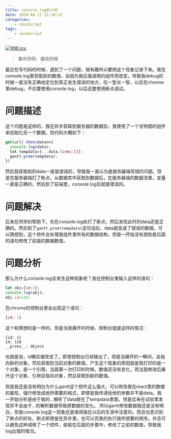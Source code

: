 ```yaml
---
title: console.log的小坑
date: 2019-04-17 22:10:22
categories:
	- JavaScript
tags:
	- JavaScript
---
```


[![996.icu](https://img.shields.io/badge/link-996.icu-red.svg)](https://996.icu)

> 兼听则明，偏信则暗

最近在写代码的时候，遇到了一个问题，很有趣所以要把这个现象记录下来。我在console.log里获取到的数值，会因为我后面调用的组件而改变，导致我debug的时候一直没有正确地定位到真正发生错误的地方，吃一堑长一智，以后在chrome里debug，不仅要使用console.log，以后还要使用断点调试。

<!-- more -->

# 问题描述

这个问题是这样的，我在异步获取到服务器的数据后，我使用了一个甘特图的组件来初始化另一个数据。伪代码大概如下：

```javascript
get(url).then(data=>{
  console.log(data);
  let tempdata={...data,links:[]};
  gantt.prom(tempdata);
})
```

然后我获取到的data一直是错误的，导致我一直以为是服务器端写错的问题。但是在服务器端打了断点，从数据库中获取到数据后，在服务器端的数据流里，变量一直是正确的，然后到了前端里，console.log后就是错误的。

# 问题解决

后来在同学的帮助下，先在console.log处打了断点，然后发现此时的data还是正确的。然后到了`gantt.prom(tempdata)`这句话后，data就变成了错误的数据。可以猜想到，这个控件会处理我组件里所有的数据结构，但是一开始没有想到是后面的语句修改了前面的数据数值。

# 问题分析

那么为什么console.log会发生这种现象呢？我在控制台里输入这样的语句：

```javascript
let obj={id:1};
console.log(obj);
obj.id=110;
```

在chrome的控制台里会出现这个语句：

```javascript
{id: 1}
```

这个和预想的是一样的，但是当我展开的时候，控制台就是这样的情况：

```
{id: 1}
id: 110
__proto__: Object
```

也就是说，id确实被改变了。即使控制台已经输出了，但是当展开的一瞬间，会指向新的对象，然后获取到当前对象的数值。产生这个现象的原因就是我打印的是一个对象，是一个引用，当我第一次打印的时候，数值还没有变化，而当我修改后展开这个对象，引用会指向对象，然后获取到新的数值。

但是我还是没有明白为什么gantt这个控件这么强大，可以修改我在react里的数据的属性，强行修改成他所需要的格式，即便是我传递给他的参数并不是data。我一开始分析是由于我的…解析了data放在了tempdata里面，但是后来在试验里发现并不会由于…的解析数据导致原数据的变化。
所以gantt修改数据我还是没有明白，但是console.log这一现象还是值得我在以后的生涯中注意的。而且也意识到了断点的好处，断点即使是在异步里，也可以完美的执行我所想要的顺序。并且可以避免这种调用了一个控件，偷偷在后面的步骤中，修改了之前的数值，导致我log出错的情况。

